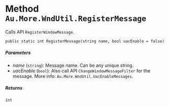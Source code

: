 # Method `Au.More.WndUtil.RegisterMessage`

Calls API `RegisterWindowMessage`.

```
public static int RegisterMessage(string name, bool uacEnable = false)
```

##### Parameters

- *name*  (`string`):
    Message name. Can be any unique string.
- *uacEnable*  (`bool`):
    Also call API `ChangeWindowMessageFilter` for the message. More info: `Au.More.WndUtil.UacEnableMessages`.

##### Returns

`int`